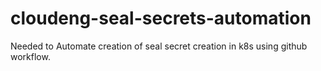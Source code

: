 # cloudeng-seal-secrets-automation
Needed to Automate creation of seal secret creation in k8s using github workflow.
